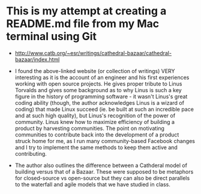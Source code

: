 # This is my attempt at creating a README.md file from my Mac terminal using Git

- http://www.catb.org/~esr/writings/cathedral-bazaar/cathedral-bazaar/index.html

- I found the above-linked website (or collection of writings) VERY interesting as it is the account of an engineer and his first experiences
working with open source projects. He gives proper tribute to Linus Torvalds and gives some background as to why Linus is such a key figure in
the history of programming software - it wasn't Linus's great coding ability (though, the author acknowledges Linus is a wizard of coding) that
made Linux succeed (ie. be built at such an incredible pace and at such high quality), but Linus's recognition of the power of community. Linus
knew how to maximize efficiency of building a product by harvesting communities. The point on motivating communities to contribute back into the 
development of a product struck home for me, as I run many community-based Facebook changes and I try to implement the same methods to keep them 
active and contributing.

- The author also outlines the difference between a Cathderal model of building versus that of a Bazaar. These were supposed to be metaphors for 
closed-source vs open-source but they can also be direct parallels to the waterfall and agile models that we have studied in class.


